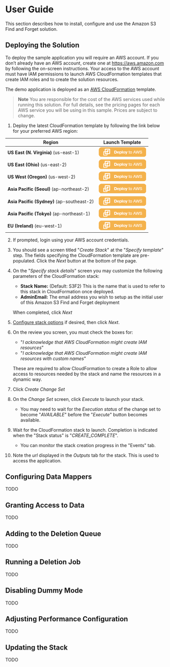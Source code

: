 # User Guide

This section describes how to install, configure and use the Amazon S3 Find and
Forget solution.

## Deploying the Solution

To deploy the sample application you will require an AWS account. If you
don’t already have an AWS account, create one at <https://aws.amazon.com> by
following the on-screen instructions. Your access to the AWS account must have
IAM permissions to launch AWS CloudFormation templates that create IAM roles and
to create the solution resources.

The demo application is deployed as an
[AWS CloudFormation](https://aws.amazon.com/cloudformation) template.

> **Note** You are responsible for the cost of the AWS services used while
> running this solution. For full details, see the pricing pages for each AWS
> service you will be using in this sample. Prices are subject to change.

1. Deploy the latest CloudFormation template by following the link below for
your preferred AWS region:

|Region|Launch Template|
|------|---------------|
|**US East (N. Virginia)** (us-east-1) | [![Launch the Amazon S3 Find and Forget Stack with CloudFormation](./images/deploy-to-aws.png)](https://console.aws.amazon.com/cloudformation/home?region=us-east-1#/stacks/new?stackName=S3F2&templateURL=https://solution-builders-us-east-1.s3.us-east-1.amazonaws.com/amazon-s3-find-and-forget/latest/main.template)|
|**US East (Ohio)** (us-east-2) | [![Launch the Amazon S3 Find and Forget Stack with CloudFormation](./images/deploy-to-aws.png)](https://console.aws.amazon.com/cloudformation/home?region=us-east-2#/stacks/new?stackName=S3F2&templateURL=https://solution-builders-us-east-2.s3.us-east-2.amazonaws.com/amazon-s3-find-and-forget/latest/main.template)|
|**US West (Oregon)** (us-west-2) | [![Launch the Amazon S3 Find and Forget Stack with CloudFormation](./images/deploy-to-aws.png)](https://console.aws.amazon.com/cloudformation/home?region=us-west-2#/stacks/new?stackName=S3F2&templateURL=https://solution-builders-us-west-2.s3.us-west-2.amazonaws.com/amazon-s3-find-and-forget/latest/main.template)|
|**Asia Pacific (Seoul)** (ap-northeast-2) | [![Launch the Amazon S3 Find and Forget Stack with CloudFormation](./images/deploy-to-aws.png)](https://console.aws.amazon.com/cloudformation/home?region=ap-northeast-2#/stacks/new?stackName=S3F2&templateURL=https://solution-builders-ap-northeast-2.s3.ap-northeast-2.amazonaws.com/amazon-s3-find-and-forget/latest/main.template)|
|**Asia Pacific (Sydney)** (ap-southeast-2) | [![Launch the Amazon S3 Find and Forget Stack with CloudFormation](./images/deploy-to-aws.png)](https://console.aws.amazon.com/cloudformation/home?region=ap-southeast-2#/stacks/new?stackName=S3F2&templateURL=https://solution-builders-ap-southeast-2.s3.ap-southeast-2.amazonaws.com/amazon-s3-find-and-forget/latest/main.template)|
|**Asia Pacific (Tokyo)** (ap-northeast-1) | [![Launch the Amazon S3 Find and Forget Stack with CloudFormation](./images/deploy-to-aws.png)](https://console.aws.amazon.com/cloudformation/home?region=ap-northeast-1#/stacks/new?stackName=S3F2&templateURL=https://solution-builders-ap-northeast-1.s3.ap-northeast-1.amazonaws.com/amazon-s3-find-and-forget/latest/main.template)|
|**EU (Ireland)** (eu-west-1) | [![Launch the Amazon S3 Find and Forget Stack with CloudFormation](./images/deploy-to-aws.png)](https://console.aws.amazon.com/cloudformation/home?region=eu-west-1#/stacks/new?stackName=S3F2&templateURL=https://solution-builders-eu-west-1.s3.eu-west-1.amazonaws.com/amazon-s3-find-and-forget/latest/main.template)|

2. If prompted, login using your AWS account credentials.
3. You should see a screen titled "*Create Stack*" at the "*Specify template*"
   step. The fields specifying the CloudFormation template are pre-populated.
   Click the *Next* button at the bottom of the page.
4. On the "*Specify stack details*" screen you may customize the following
   parameters of the CloudFormation stack:
   * **Stack Name:** (Default: S3F2) This is the name that is used to refer to
   this stack in CloudFormation once deployed.
   * **AdminEmail:** The email address you wish to setup as the initial
   user of this Amazon S3 Find and Forget deployment

   When completed, click *Next*
5. [Configure stack options](https://docs.aws.amazon.com/AWSCloudFormation/latest/UserGuide/cfn-console-add-tags.html) if desired, then click *Next*.
6. On the review you screen, you must check the boxes for:
   * "*I acknowledge that AWS CloudFormation might create IAM resources*" 
   * "*I acknowledge that AWS CloudFormation might create IAM resources
   with custom names*" 

   These are required to allow CloudFormation to create a Role to allow access
   to resources needed by the stack and name the resources in a dynamic way.
7. Click *Create Change Set* 
8. On the *Change Set* screen, click *Execute* to launch your stack.
   * You may need to wait for the *Execution status* of the change set to
   become "*AVAILABLE*" before the "*Execute*" button becomes available.
9. Wait for the CloudFormation stack to launch. Completion is indicated when
   the "Stack status" is "*CREATE_COMPLETE*".
   * You can monitor the stack creation progress in the "Events" tab.
10. Note the *url* displayed in the *Outputs* tab for the stack. This is used
   to access the application.

## Configuring Data Mappers
TODO

## Granting Access to Data
TODO

## Adding to the Deletion Queue
TODO

## Running a Deletion Job
TODO

## Disabling Dummy Mode
TODO

## Adjusting Performance Configuration
TODO

## Updating the Stack
TODO

